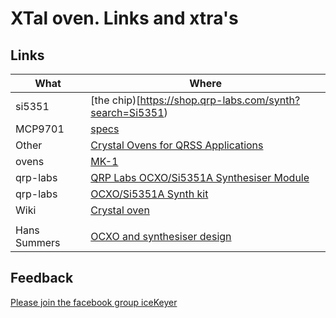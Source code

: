 # XTal oven. Links and xtra's

## Links
|What|Where|
|-----|---------------|
|si5351|[the chip)[https://shop.qrp-labs.com/synth?search=Si5351)|
|MCP9701|[specs](https://ww1.microchip.com/downloads/aemDocuments/documents/MSLD/ProductDocuments/DataSheets/MCP970X-Family-Data-Sheet-DS20001942.pdf)|
|Other| [Crystal Ovens for QRSS Applications](https://www.qsl.net/m0ayf/Crystal-Ovens.html)|
|ovens|[MK-1](https://www.qsl.net/m0ayf/Crystal-Ovens/Mk1-Xtal-Oven.gif)|
|qrp-labs|[QRP Labs OCXO/Si5351A Synthesiser Module](https://qrp-labs.com/images/ocxokit/ocxosynth_assembly.pdf)|
|qrp-labs|[OCXO/Si5351A Synth kit](https://qrp-labs.com/ocxokit.html)|
|Wiki|[Crystal oven](https://en.wikipedia.org/wiki/Crystal_oven)|
|||
|Hans Summers|[OCXO and synthesiser design](https://www.hanssummers.com/ocxosynth)|

## Feedback
[Please join the facebook group iceKeyer](https://www.facebook.com/groups/oz1aab)
